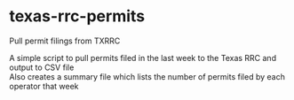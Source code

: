 # texas-rrc-permits
Pull permit filings from TXRRC

A simple script to pull permits filed in the last week to the Texas RRC and output to CSV file  
Also creates a summary file which lists the number of permits filed by each operator that week
